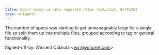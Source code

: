 ```yaml
---
title: Split specs up into separate files (wikitext, 8ef9a25)
tags: snippets
---
```


The number of specs was starting to get unmanageably large for a single file so split them up into multiple files, grouped according to tag or general functionality.

Signed-off-by: Wincent Colaiuta &lt;win@wincent.com&gt;

